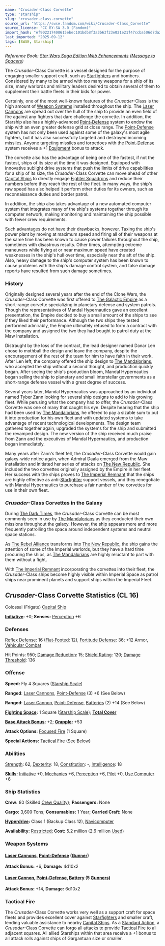 ```yaml
---
name: "Crusader-Class Corvette"
type: "starship"
slug: "crusader-class-corvette"
source_url: "https://swse.fandom.com/wiki/Crusader-Class_Corvette"
source_license: "CC BY-SA 3.0 (Fandom)"
import_hash: "ef902217408615ebec101bdb8f3a3b63f23e021e21f47ccba506d7da2034148d"
last_imported: "2025-09-12"
tags: [SWSE, Starship]
---
```

*Reference Book: [Star Wars Saga Edition Web Enhancements](https://swse.fandom.com/wiki/Star_Wars_Saga_Edition_Web_Enhancements) ([Message to Spacers](https://swse.fandom.com/wiki/Message_to_Spacers))*

The *Crusader*-Class Corvette is a vessel designed for the purpose of engaging smaller support craft, such as [Starfighters](https://swse.fandom.com/wiki/Starfighters) and bombers. Considered by many to be armed with too many weapons for a ship of its size, many warlords and military leaders desired to obtain several of them to supplement their battle fleets in their bids for power.

Certainly, one of the most well-known features of the *Crusader*-Class is the high amount of [Weapon Systems](https://swse.fandom.com/wiki/Weapon_Systems) installed throughout the ship. The [Laser Cannons](https://swse.fandom.com/wiki/Laser_Cannons) are spread out over the hull of the ship to provide an even field of fire against any fighters that dare challenge the corvette. In addition, the Starship also has a highly-advanced [Point-Defense](https://swse.fandom.com/wiki/Point-Defense) system to endow the ship with an even greater defense grid at close range. The [Point-Defense](https://swse.fandom.com/wiki/Point-Defense) system has not only been used against some of the galaxy's most agile fighters, but it has also successfully targeted and destroyed incoming missiles. Anyone targeting missiles and torpedoes with the [Point-Defense](https://swse.fandom.com/wiki/Point-Defense) system receives a +1 [Equipment](https://swse.fandom.com/wiki/Equipment) bonus to attack.

The corvette also has the advantage of being one of the fastest, if not the fastest, ships of its size at the time it was designed. Equipped with innovative sublight drive systems that push the limits of drive capabilities for a ship of its size, the *Crusader*-Class Corvette can move ahead of other [Capital Ships](https://swse.fandom.com/wiki/Capital_Ships) to directly engage [Fighter Squadrons](https://swse.fandom.com/wiki/Fighter_Squadrons) and reduce their numbers before they reach the rest of the fleet. In many ways, the ship's raw speed has also helped it perform other duties for its owners, such as reconnaissance duties and border patrol.

In addition, the ship also takes advantage of a new automated computer system that integrates many of the ship's systems together through its computer network, making monitoring and maintaining the ship possible with fewer crew requirements.

Such advantages do not have their drawbacks, however. Taxing the ship's power plant by moving at maximum speed and firing all of their weapons at the same time has been known to cause power failures throughout the ship, sometimes with disastrous results. Other times, attempting extreme maneuvers while flying at or near maximum speed have created weaknesses in the ship's hull over time, especially near the aft of the ship. Also, heavy damage to the ship's computer system has been known to cause problems with the ship's damage control system, and false damage reports have resulted from such damage sometimes.

### History
Originally designed several years after the end of the Clone Wars, the *Crusader*-Class Corvette was first offered to [The Galactic Empire](https://swse.fandom.com/wiki/The_Galactic_Empire) as a short-range corvette specializing in planetary defense and system patrols. Though the representatives of Mandal Hypernautics gave an excellent presentation, the Empire decided to buy a small amount of the ships to see if they liked their performance. Although the two ships they tested performed admirably, the Empire ultimately refused to form a contract with the company and assigned the two they had bought to patrol duty at the Maw Installation.

Distraught by the loss of the contract, the lead designer named Danar Len chose to mothball the design and leave the company, despite the encouragement of the rest of the team for him to have faith in their work. After Len left, the company offered the ship design to [The Mandalorians](https://swse.fandom.com/wiki/The_Mandalorians), who accepted the ship without a second thought, and production quickly began. After seeing the ship's production bloom, Mandal Hypernautics began selling the ship to planetary and small interstellar governments as a short-range defense vessel with a great degree of success.

Several years later, Mandal Hypernautics was approached by an individual named Tyber Zann looking for several ship designs to add to his growing fleet. While perusing what the company had to offer, the *Crusader*-Class Corvette was one of many that caught his eye. Despite hearing that the ship had been used by [The Mandalorians](https://swse.fandom.com/wiki/The_Mandalorians), he offered to pay a sizable sum to put it into production for his own fleet and with updated systems to take advantage of recent technological developments. The design team gathered together again, upgraded the systems for the ship and submitted the revamped design. The new version of the ship received much praise from Zann and the executives of Mandal Hypernautics, and production began immediately.

Many years after Zann's fleet fell, the *Crusader*-Class Corvette would gain galaxy-wide notice again, when Admiral Daala emerged from the Maw installation and initiated her series of attacks on [The New Republic](https://swse.fandom.com/wiki/The_New_Republic). She included the two corvettes originally assigned by the Empire in her fleet. Her success with the ships proves to [The Imperial Remnant](https://swse.fandom.com/wiki/The_Imperial_Remnant) that the ships are highly effective as anti-[Starfighter](https://swse.fandom.com/wiki/Starfighter) support vessels, and they renegotiate with Mandal Hypernautics to purchase a fair number of the corvettes for use in their own fleet.

### *Crusader*-Class Corvettes in the Galaxy
During [The Dark Times](https://swse.fandom.com/wiki/The_Dark_Times), the *Crusader*-Class Corvette can be most commonly seen in use by [The Mandalorians](https://swse.fandom.com/wiki/The_Mandalorians) as they conducted their own missions throughout the galaxy. However, the ship appears more and more frequently patrolling the space around independent systems and neutral space stations.

As [The Rebel Alliance](https://swse.fandom.com/wiki/The_Rebel_Alliance) transforms into [The New Republic](https://swse.fandom.com/wiki/The_New_Republic), the ship gains the attention of some of the Imperial warlords, but they have a hard time procuring the ships, as [The Mandalorians](https://swse.fandom.com/wiki/The_Mandalorians) are highly reluctant to part with them without a fight.

With [The Imperial Remnant](https://swse.fandom.com/wiki/The_Imperial_Remnant) incorporating the corvettes into their fleet, the *Crusader*-Class ships become highly visible within Imperial Space as patrol ships near prominent planets and support ships within the Imperial Fleet.

## *Crusader*-Class Corvette Statistics (CL 16)
Colossal (Frigate) [Capital Ship](https://swse.fandom.com/wiki/Capital_Ship)

**[Initiative](https://swse.fandom.com/wiki/Initiative):** +0; **Senses:** [Perception](https://swse.fandom.com/wiki/Perception) +6
### Defenses
[Reflex Defense](https://swse.fandom.com/wiki/Reflex_Defense_(Vehicles)): 16 ([Flat-Footed](https://swse.fandom.com/wiki/Flat-Footed): 12), [Fortitude Defense](https://swse.fandom.com/wiki/Fortitude_Defense_(Vehicles)): 36; +12 Armor, [Vehicular Combat](https://swse.fandom.com/wiki/Vehicular_Combat)

Hit Points: 950; [Damage Reduction](https://swse.fandom.com/wiki/Damage_Reduction): 15; [Shield Rating](https://swse.fandom.com/wiki/Shield_Rating): 120; [Damage Threshold](https://swse.fandom.com/wiki/Damage_Threshold_(Vehicles)): 136
### Offense
**Speed:** Fly 4 Squares ([Starship Scale](https://swse.fandom.com/wiki/Starship_Scale))

**Ranged:** [Laser Cannons](https://swse.fandom.com/wiki/Laser_Cannons), [Point-Defense](https://swse.fandom.com/wiki/Point-Defense) (3) +6 (See Below)

**Ranged:** [Laser Cannon](https://swse.fandom.com/wiki/Laser_Cannon), [Point-Defense](https://swse.fandom.com/wiki/Point-Defense), [Batteries](https://swse.fandom.com/wiki/Weapon_Batteries) (2) +14 (See Below)

**[Fighting Space](https://swse.fandom.com/wiki/Fighting_Space):** 1 Square ([Starship Scale](https://swse.fandom.com/wiki/Starship_Scale)); **[Total Cover](https://swse.fandom.com/wiki/Total_Cover)**

**[Base Attack Bonus](https://swse.fandom.com/wiki/Base_Attack_Bonus):** +2; **[Grapple](https://swse.fandom.com/wiki/Grapple):** +53

**Attack Options:** [Focused Fire](https://swse.fandom.com/wiki/Focused_Fire) (1 Square)

**Special Actions:** [Tactical Fire](https://swse.fandom.com/wiki/Tactical_Fire) (See Below)
### Abilities
[Strength](https://swse.fandom.com/wiki/Strength): 62, [Dexterity](https://swse.fandom.com/wiki/Dexterity): 18, [Constitution](https://swse.fandom.com/wiki/Constitution): -, [Intelligence](https://swse.fandom.com/wiki/Intelligence): 18

**[Skills](https://swse.fandom.com/wiki/Skills):** [Initiative](https://swse.fandom.com/wiki/Initiative) +0, [Mechanics](https://swse.fandom.com/wiki/Mechanics) +6, [Perception](https://swse.fandom.com/wiki/Perception) +6, [Pilot](https://swse.fandom.com/wiki/Pilot) +0, [Use Computer](https://swse.fandom.com/wiki/Use_Computer) +6
### Ship Statistics
**Crew:** 80 (Skilled [Crew Quality](https://swse.fandom.com/wiki/Crew_Quality)); **Passengers:** None

**Cargo:** 3,600 Tons; **Consumables:** 1 Year; **Carried Craft:** None

**[Hyperdrive](https://swse.fandom.com/wiki/Hyperdrive):** Class 1 (Backup Class 12), [Navicomputer](https://swse.fandom.com/wiki/Navicomputer)

**Availability:** [Restricted](https://swse.fandom.com/wiki/Restricted); **Cost:** 5.2 million (2.6 million [Used](https://swse.fandom.com/wiki/Used))
### Weapon Systems
#### **[Laser Cannons](https://swse.fandom.com/wiki/Laser_Cannons), [Point-Defense](https://swse.fandom.com/wiki/Point-Defense) ([Gunner](https://swse.fandom.com/wiki/Gunner))**
**Attack Bonus:** +6, **Damage:** 4d10x2
#### **[Laser Cannon](https://swse.fandom.com/wiki/Laser_Cannon), [Point-Defense](https://swse.fandom.com/wiki/Point-Defense), [Battery](https://swse.fandom.com/wiki/Weapon_Batteries) (5 [Gunners](https://swse.fandom.com/wiki/Gunners))**
**Attack Bonus:** +14, **Damage:** 6d10x2
### Tactical Fire
The *Crusader*-Class Corvette works very well as a support craft for space fleets and provides excellent cover against [Starfighters](https://swse.fandom.com/wiki/Starfighters) and smaller craft, lending valuable assistance to nearby [Capital Ships](https://swse.fandom.com/wiki/Capital_Ships). As a [Standard Action](https://swse.fandom.com/wiki/Standard_Action), a *Crusader*-Class Corvette can forgo all attacks to provide [Tactical Fire](https://swse.fandom.com/wiki/Tactical_Fire) to all adjacent squares. All allied Starships within that area receive a +1 bonus to all attack rolls against ships of Gargantuan size or smaller.